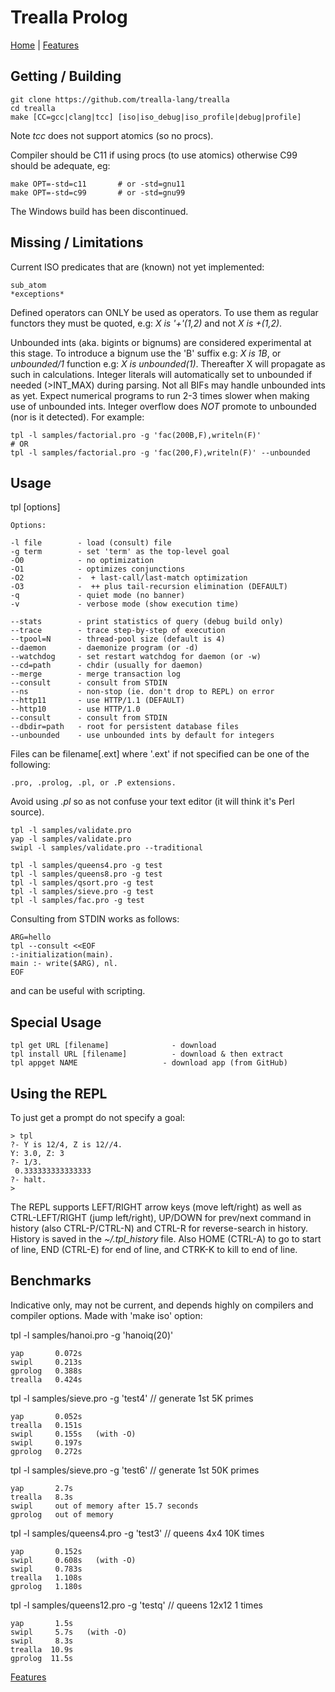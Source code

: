 Trealla Prolog
==============

[Home](../README.md) | [Features](docs/FEATURES.md)

Getting / Building
------------------

	git clone https://github.com/trealla-lang/trealla
	cd trealla
	make [CC=gcc|clang|tcc] [iso|iso_debug|iso_profile|debug|profile]

Note *tcc* does not support atomics (so no procs).

Compiler should be C11 if using procs (to use atomics) otherwise C99 should be
adequate, eg:

	make OPT=-std=c11       # or -std=gnu11
	make OPT=-std=c99       # or -std=gnu99

The Windows build has been discontinued.

Missing / Limitations
---------------------

Current ISO predicates that are (known) not yet implemented:

	sub_atom
	*exceptions*

Defined operators can ONLY be used as operators. To use them as regular functors they
must be quoted, e.g: *X is '+'(1,2)* and  not *X is +(1,2)*.

Unbounded ints (aka. bigints or bignums) are considered experimental at this stage. To introduce
a bignum use the 'B' suffix e.g: *X is 1B*, or *unbounded/1* function e.g: *X is unbounded(1)*.
Thereafter X will propagate as such in calculations. Integer literals will automatically set to
unbounded if needed (>INT_MAX) during parsing. Not all BIFs may handle unbounded ints as yet.
Expect numerical programs to run 2-3 times slower when making use of unbounded ints. Integer
overflow does *NOT* promote to unbounded (nor is it detected). For example:

	tpl -l samples/factorial.pro -g 'fac(200B,F),writeln(F)'               # OR
	tpl -l samples/factorial.pro -g 'fac(200,F),writeln(F)' --unbounded

Usage
-----

  tpl [options]

	Options:

	-l file        - load (consult) file
	-g term        - set 'term' as the top-level goal
	-O0            - no optimization
	-O1            - optimizes conjunctions
	-O2            -  + last-call/last-match optimization
	-O3            -  ++ plus tail-recursion elimination (DEFAULT)
	-q             - quiet mode (no banner)
	-v             - verbose mode (show execution time)

	--stats        - print statistics of query (debug build only)
	--trace        - trace step-by-step of execution
	--tpool=N      - thread-pool size (default is 4)
	--daemon       - daemonize program (or -d)
	--watchdog     - set restart watchdog for daemon (or -w)
	--cd=path      - chdir (usually for daemon)
	--merge        - merge transaction log
	--consult      - consult from STDIN
	--ns           - non-stop (ie. don't drop to REPL) on error
	--http11       - use HTTP/1.1 (DEFAULT)
	--http10       - use HTTP/1.0
	--consult      - consult from STDIN
	--dbdir=path   - root for persistent database files
	--unbounded    - use unbounded ints by default for integers

Files can be filename[.ext] where '.ext' if not specified can be one of the following:

	.pro, .prolog, .pl, or .P extensions.

Avoid using *.pl* so as not confuse your text editor (it will think it's Perl source).

	tpl -l samples/validate.pro
	yap -l samples/validate.pro
	swipl -l samples/validate.pro --traditional

	tpl -l samples/queens4.pro -g test
	tpl -l samples/queens8.pro -g test
	tpl -l samples/qsort.pro -g test
	tpl -l samples/sieve.pro -g test
	tpl -l samples/fac.pro -g test

Consulting from STDIN works as follows:

	ARG=hello
	tpl --consult <<EOF
	:-initialization(main).
	main :- write($ARG), nl.
	EOF

and can be useful with scripting.

Special Usage
-------------

	tpl get URL [filename]       	    - download
	tpl install URL [filename]   	    - download & then extract
	tpl appget NAME                   - download app (from GitHub)

Using the REPL
--------------

To just get a prompt do not specify a goal:

	> tpl
	?- Y is 12/4, Z is 12//4.
	Y: 3.0, Z: 3
	?- 1/3.
	 0.333333333333333
	?- halt.
	>

The REPL supports LEFT/RIGHT arrow keys (move left/right) as well as
CTRL-LEFT/RIGHT (jump left/right), UP/DOWN for prev/next command in
history (also CTRL-P/CTRL-N) and CTRL-R for reverse-search in history.
History is saved in the *~/.tpl_history* file. Also HOME (CTRL-A) to
go to start of line, END (CTRL-E) for end of line, and CTRK-K to kill
to end of line.

Benchmarks
----------

Indicative only, may not be current, and depends highly on compilers
and compiler options. Made with 'make iso' option:

  tpl -l samples/hanoi.pro -g 'hanoiq(20)'

	yap       0.072s
	swipl     0.213s
	gprolog   0.388s
	trealla   0.424s

  tpl -l samples/sieve.pro -g 'test4'  // generate 1st 5K primes

	yap       0.052s
	trealla   0.151s
	swipl     0.155s   (with -O)
	swipl     0.197s
	gprolog   0.272s

  tpl -l samples/sieve.pro -g 'test6'  // generate 1st 50K primes

	yap       2.7s
	trealla   8.3s
	swipl     out of memory after 15.7 seconds
	gprolog   out of memory

  tpl -l samples/queens4.pro -g 'test3'  // queens 4x4 10K times

	yap       0.152s
	swipl     0.608s   (with -O)
	swipl     0.783s
	trealla   1.108s
	gprolog   1.180s

  tpl -l samples/queens12.pro -g 'testq' // queens 12x12 1 times

	yap       1.5s
	swipl     5.7s   (with -O)
	swipl     8.3s
	trealla  10.9s
	gprolog  11.5s

[Features](docs/FEATURES.md)
